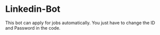 # Linkedin-Bot

This bot can apply for jobs automatically. You just have to change the ID and Password in the code.
